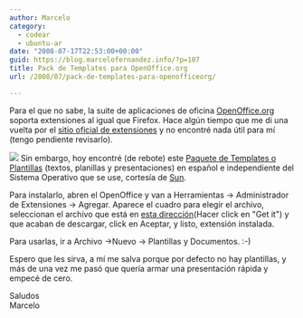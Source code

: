 ```yaml
---
author: Marcelo
category:
  - codear
  - ubuntu-ar
date: "2008-07-17T22:53:00+00:00"
guid: https://blog.marcelofernandez.info/?p=107
title: Pack de Templates para OpenOffice.org
url: /2008/07/pack-de-templates-para-openofficeorg/

---
```

Para el que no sabe, la suite de aplicaciones de oficina [OpenOffice.org](http://es.openoffice.org/) soporta extensiones al igual que Firefox. Hace algún tiempo que me di una vuelta por el [sitio oficial de extensiones](http://extensions.services.openoffice.org/) y no encontré nada útil para mí (tengo pendiente revisarlo).

[![](http://3.bp.blogspot.com/_nDZ247g0qSM/SH-f7ggfPNI/AAAAAAAABGI/0rFUsRguj4c/s400/garland_logo.png)](http://extensions.services.openoffice.org/) Sin embargo, hoy encontré (de rebote) este [Paquete de Templates o Plantillas](http://extensions.services.openoffice.org/project/SunTemplatepack_1_es) (textos, planillas y presentaciones) en español e independiente del Sistema Operativo que se use, cortesía de [Sun](http://www.sun.com/).

Para instalarlo, abren el OpenOffice y van a Herramientas -> Administrador de Extensiones -> Agregar. Aparece el cuadro para elegir el archivo, seleccionan el archivo que está en [esta dirección](http://extensions.services.openoffice.org/project/SunTemplatepack_1_es)(Hacer click en "Get it") y que acaban de descargar, click en Aceptar, y listo, extensión instalada.

Para usarlas, ir a Archivo ->Nuevo -> Plantillas y Documentos. :-)

Espero que les sirva, a mí me salva porque por defecto no hay plantillas, y más de una vez me pasó que quería armar una presentación rápida y empecé de cero.

Saludos  
Marcelo
